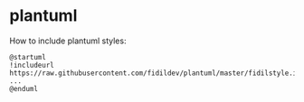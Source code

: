 # plantuml

How to include plantuml styles:

```
@startuml
!includeurl https://raw.githubusercontent.com/fidildev/plantuml/master/fidilstyle.iuml
...
@enduml
```
